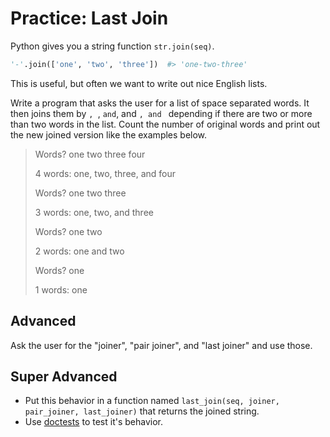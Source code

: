 # Practice: Last Join

Python gives you a string function `str.join(seq)`.

```py
'-'.join(['one', 'two', 'three'])  #> 'one-two-three'
```

This is useful, but often we want to write out nice English lists.

Write a program that asks the user for a list of space separated words.
It then joins them by `, `, ` and `, and `, and ` depending if there are two or more than two words in the list.
Count the number of original words and print out the new joined version like the examples below.

> Words? one two three four
>
> 4 words: one, two, three, and four
>
> Words? one two three
>
> 3 words: one, two, and three
>
> Words? one two
>
> 2 words: one and two
>
> Words? one
>
> 1 words: one

## Advanced

Ask the user for the "joiner", "pair joiner", and "last joiner" and use those.

## Super Advanced

* Put this behavior in a function named `last_join(seq, joiner, pair_joiner, last_joiner)` that returns the joined string.
* Use [doctests](https://docs.python.org/3/library/doctest.html) to test it's behavior.
